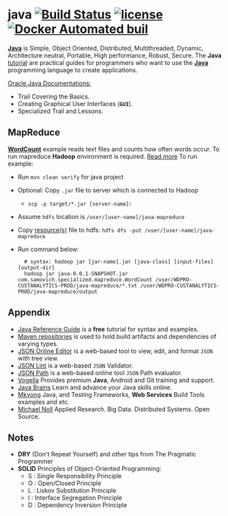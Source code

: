 # java [![Build Status](https://travis-ci.org/vsamov/java.svg?branch=master)](https://travis-ci.org/vsamov/java) [![license](https://img.shields.io/github/license/mashape/apistatus.svg?maxAge=2592000)](LICENSE) [![Docker Automated buil](https://img.shields.io/docker/automated/jrottenberg/ffmpeg.svg)](https://hub.docker.com/r/vsamov/java/)

[**Java**](http://en.wikipedia.org/wiki/Java_%28programming_language%29) is Simple, Object Oriented, Distributed, Multithreaded, Dynamic, Architecture neutral, Portable, High performance, Robust, Secure. The **Java** [tutorial](http://docs.oracle.com/javase/tutorial/index.html) are practical guides for programmers who want to use the [**Java**](http://en.wikipedia.org/wiki/Java_%28programming_language%29) programming language to create applications.

[Oracle Java Documentations:](http://docs.oracle.com/javase/tutorial/index.html)
- Trail Covering the Basics.
- Creating Graphical User Interfaces (**`GUI`**).
- Specialized Trail and Lessons.

## MapReduce

[**WordCount**](/src/main/java/com/samovich/specialized/mapreduce/WordCount.java) example reads text files and counts how often words occur. To run mapreduce **Hadoop** environment is required. [Read more](
http://www.michael-noll.com/tutorials/running-hadoop-on-ubuntu-linux-single-node-cluster/) To run example:

- Run `mvn clean verify` for java project
- Optional: Copy `.jar` file to server which is connected to Hadoop
  - `scp -p target/*.jar [server-name]:` 
- Assume `hdfs` location is `/user/[user-name]/java-mapreduce`
- Copy [resource(s)](
https://github.com/vsamov/java/tree/master/src/main/resources/com/samovich/specialized/mapreduce) file to hdfs: `hdfs dfs -put /user/[user-name]/java-mapreduce`
- Run command below:
        
        # syntax: hadoop jar [jar-name].jar [java-class] [input-files] [output-dir]
        hadoop jar java-0.0.1-SNAPSHOT.jar com.samovich.specialized.mapreduce.WordCount /user/WDPRO-CUSTANALYTICS-PROD/java-mapreduce/*.txt /user/WDPRO-CUSTANALYTICS-PROD/java-mapreduce/output

## Appendix

- [Java Reference Guide](http://www.tutorialspoint.com/java/java_quick_guide.htm) is a **free** tutorial for syntax and examples.
- [Maven repositories](http://mvnrepository.com/) is used to hold build artifacts and dependencies of varying types.
- [JSON Online Editor](http://jsoneditoronline.org/) is a web-based tool to view, edit, and format `JSON` with tree view.
- [JSON Lint](http://jsonlint.com/) is a web-based `JSON` Validator.
- [JSON Path](http://ashphy.com/JSONPathOnlineEvaluator/) is a web-based online tool `JSON` Path evaluator.
- [Vogella](http://www.vogella.com/) Provides premium **Java**, Android and Git training and support.
- [Java Brains](http://javabrains.koushik.org/) Learn and advance your Java skills online.
- [Mkyong](http://www.mkyong.com/) Java, and Testing Frameworks, **Web Services** Build Tools examples and etc.
- [Michael Noll](http://www.michael-noll.com/) Applied Research. Big Data. Distributed Systems. Open Source.

## Notes

- **DRY** (Don't Repeat Yourself) and other tips from The Pragmatic Programmer
- **SOLID** Principles of Object-Oriented Programming:
  - S : Single Responsibility Principle
  - O : Open/Closed Principle
  - L : Liskov Substitution Principle
  - I : Interface Segregation Principle
  - D : Dependency Inversion Principle
